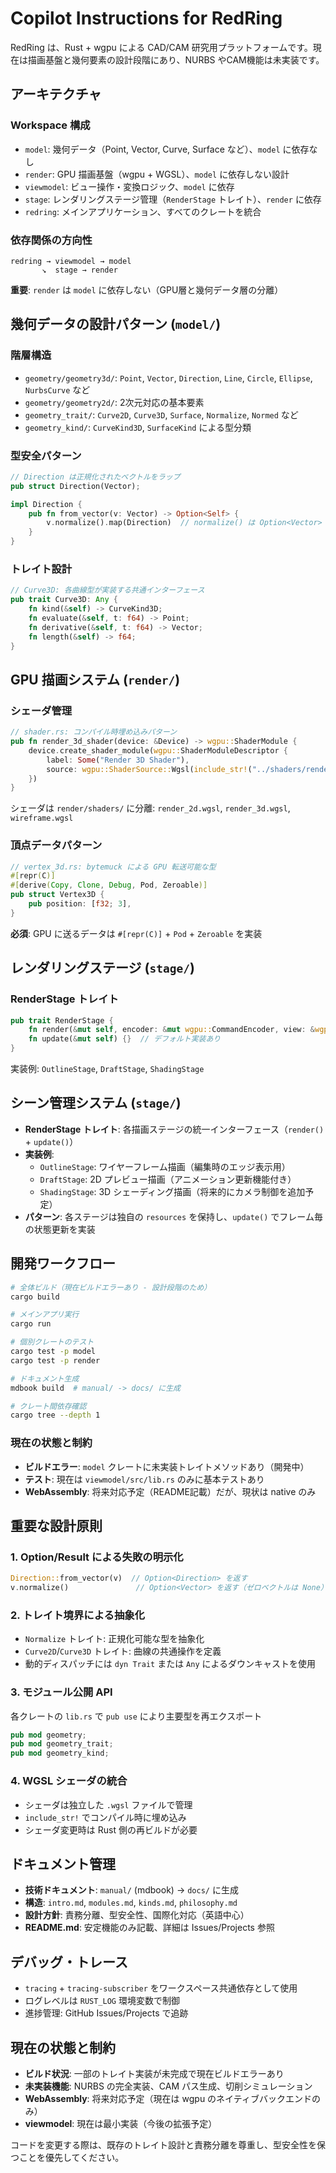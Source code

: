 # Copilot Instructions for RedRing

RedRing は、Rust + wgpu による CAD/CAM 研究用プラットフォームです。現在は描画基盤と幾何要素の設計段階にあり、NURBS やCAM機能は未実装です。

## アーキテクチャ

### Workspace 構成
- `model`: 幾何データ（Point, Vector, Curve, Surface など）、`model` に依存なし
- `render`: GPU 描画基盤（wgpu + WGSL）、`model` に依存しない設計
- `viewmodel`: ビュー操作・変換ロジック、`model` に依存
- `stage`: レンダリングステージ管理（`RenderStage` トレイト）、`render` に依存
- `redring`: メインアプリケーション、すべてのクレートを統合

### 依存関係の方向性
```
redring → viewmodel → model
       ↘  stage → render
```
**重要**: `render` は `model` に依存しない（GPU層と幾何データ層の分離）

## 幾何データの設計パターン (`model/`)

### 階層構造
- `geometry/geometry3d/`: `Point`, `Vector`, `Direction`, `Line`, `Circle`, `Ellipse`, `NurbsCurve` など
- `geometry/geometry2d/`: 2次元対応の基本要素
- `geometry_trait/`: `Curve2D`, `Curve3D`, `Surface`, `Normalize`, `Normed` など
- `geometry_kind/`: `CurveKind3D`, `SurfaceKind` による型分類

### 型安全パターン
```rust
// Direction は正規化されたベクトルをラップ
pub struct Direction(Vector);

impl Direction {
    pub fn from_vector(v: Vector) -> Option<Self> {
        v.normalize().map(Direction)  // normalize() は Option<Vector> を返す
    }
}
```

### トレイト設計
```rust
// Curve3D: 各曲線型が実装する共通インターフェース
pub trait Curve3D: Any {
    fn kind(&self) -> CurveKind3D;
    fn evaluate(&self, t: f64) -> Point;
    fn derivative(&self, t: f64) -> Vector;
    fn length(&self) -> f64;
}
```

## GPU 描画システム (`render/`)

### シェーダ管理
```rust
// shader.rs: コンパイル時埋め込みパターン
pub fn render_3d_shader(device: &Device) -> wgpu::ShaderModule {
    device.create_shader_module(wgpu::ShaderModuleDescriptor {
        label: Some("Render 3D Shader"),
        source: wgpu::ShaderSource::Wgsl(include_str!("../shaders/render_3d.wgsl").into()),
    })
}
```
シェーダは `render/shaders/` に分離: `render_2d.wgsl`, `render_3d.wgsl`, `wireframe.wgsl`

### 頂点データパターン
```rust
// vertex_3d.rs: bytemuck による GPU 転送可能な型
#[repr(C)]
#[derive(Copy, Clone, Debug, Pod, Zeroable)]
pub struct Vertex3D {
    pub position: [f32; 3],
}
```
**必須**: GPU に送るデータは `#[repr(C)]` + `Pod` + `Zeroable` を実装

## レンダリングステージ (`stage/`)

### RenderStage トレイト
```rust
pub trait RenderStage {
    fn render(&mut self, encoder: &mut wgpu::CommandEncoder, view: &wgpu::TextureView);
    fn update(&mut self) {}  // デフォルト実装あり
}
```
実装例: `OutlineStage`, `DraftStage`, `ShadingStage`

## シーン管理システム (`stage/`)

- **RenderStage トレイト**: 各描画ステージの統一インターフェース（`render()` + `update()`）
- **実装例**:
  - `OutlineStage`: ワイヤーフレーム描画（編集時のエッジ表示用）
  - `DraftStage`: 2D プレビュー描画（アニメーション更新機能付き）
  - `ShadingStage`: 3D シェーディング描画（将来的にカメラ制御を追加予定）
- **パターン**: 各ステージは独自の `resources` を保持し、`update()` でフレーム毎の状態更新を実装

## 開発ワークフロー

```bash
# 全体ビルド（現在ビルドエラーあり - 設計段階のため）
cargo build

# メインアプリ実行
cargo run

# 個別クレートのテスト
cargo test -p model
cargo test -p render

# ドキュメント生成
mdbook build  # manual/ -> docs/ に生成

# クレート間依存確認
cargo tree --depth 1
```

### 現在の状態と制約

- **ビルドエラー**: `model` クレートに未実装トレイトメソッドあり（開発中）
- **テスト**: 現在は `viewmodel/src/lib.rs` のみに基本テストあり
- **WebAssembly**: 将来対応予定（README記載）だが、現状は native のみ

## 重要な設計原則

### 1. Option/Result による失敗の明示化
```rust
Direction::from_vector(v)  // Option<Direction> を返す
v.normalize()               // Option<Vector> を返す（ゼロベクトルは None）
```

### 2. トレイト境界による抽象化
- `Normalize` トレイト: 正規化可能な型を抽象化
- `Curve2D`/`Curve3D` トレイト: 曲線の共通操作を定義
- 動的ディスパッチには `dyn Trait` または `Any` によるダウンキャストを使用

### 3. モジュール公開 API
各クレートの `lib.rs` で `pub use` により主要型を再エクスポート
```rust
pub mod geometry;
pub mod geometry_trait;
pub mod geometry_kind;
```

### 4. WGSL シェーダの統合
- シェーダは独立した `.wgsl` ファイルで管理
- `include_str!` でコンパイル時に埋め込み
- シェーダ変更時は Rust 側の再ビルドが必要

## ドキュメント管理

- **技術ドキュメント**: `manual/` (mdbook) → `docs/` に生成
- **構造**: `intro.md`, `modules.md`, `kinds.md`, `philosophy.md`
- **設計方針**: 責務分離、型安全性、国際化対応（英語中心）
- **README.md**: 安定機能のみ記載、詳細は Issues/Projects 参照

## デバッグ・トレース

- `tracing` + `tracing-subscriber` をワークスペース共通依存として使用
- ログレベルは `RUST_LOG` 環境変数で制御
- 進捗管理: GitHub Issues/Projects で追跡

## 現在の状態と制約

- **ビルド状況**: 一部のトレイト実装が未完成で現在ビルドエラーあり
- **未実装機能**: NURBS の完全実装、CAM パス生成、切削シミュレーション
- **WebAssembly**: 将来対応予定（現在は wgpu のネイティブバックエンドのみ）
- **viewmodel**: 現在は最小実装（今後の拡張予定）

コードを変更する際は、既存のトレイト設計と責務分離を尊重し、型安全性を保つことを優先してください。
